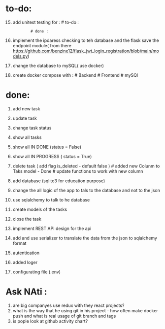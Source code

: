 # to-do: 
15. add  unitest testing for : 
                # to-do :

                # done : 
18. implement the ipdaress checking to teh database and the flask save the endpoint module( from there https://github.com/benzine12/flask_jwt_login_registration/blob/main/models.py)
19. change the database to mySQL( use docker)
20. create docker compose with : 
                            # Backend
                            # Frontend
                            # mySQl



# done:
1. add new task
2. update task
3. change task status
4. show all tasks
5. show all IN DONE (status = False)
6. show all IN PROGRESS ( status =  True)
7. delete task ( add flag is_deleted - default false )
               # added new Colunm to Taks model - Done
               # update functions to work with new column
8. add database (sqlite3 for education purpose)
9. change the all logic of the app to tals to the database and not to the json
10. use sqlalchemy to talk to he database
11. create models of the tasks
12. close the task
13. implement REST API design for the api
14. add and use serializer to translate the data from the json to sqlalchemy format

16. autentication
17. added loger
18. configurating file (.env)


# Ask NAti : 
1. are big companyes use redux with they react projects? 
2. what is the way that he using git in his project  - how often make docker push and what is real usage of git branch and tags
3. is pople look at github activity chart? 
